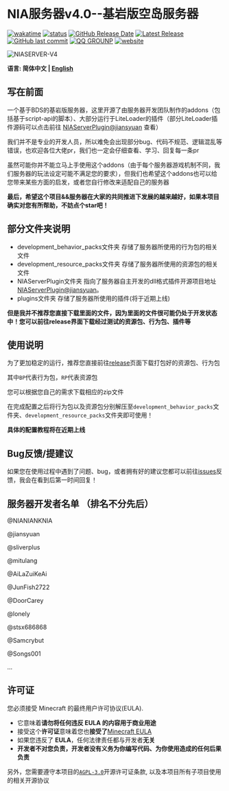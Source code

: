 # NIA服务器v4.0--基岩版空岛服务器

[![wakatime](https://wakatime.com/badge/user/a2d785d3-a26c-467b-9112-333ba2bee9e8/project/9ae0abd5-b1ad-4199-bd66-0fba1a96ac45.svg?style=for-the-badge)](https://wakatime.com/badge/user/a2d785d3-a26c-467b-9112-333ba2bee9e8/project/9ae0abd5-b1ad-4199-bd66-0fba1a96ac45)
[![status](https://img.shields.io/github/actions/workflow/status/NIANIANKNIA/NIASERVER-V4/main.yml?style=for-the-badge)](https://github.com/NIANIANKNIA/NIASERVER-V4/actions)
[![GitHub Release Date](https://img.shields.io/github/release-date/NIANIANKNIA/NIASERVER-V4?style=for-the-badge)](https://github.com/NIANIANKNIA/NIASERVER-V4/releases)
[![Latest Release](https://img.shields.io/github/v/release/NIANIANKNIA/NIASERVER-V4?style=for-the-badge)](https://github.com/NIANIANKNIA/NIASERVER-V4/releases/latest)
[![GitHub last commit](https://img.shields.io/github/last-commit/NIANIANKNIA/NIASERVER-V4?style=for-the-badge)](https://github.com/NIANIANKNIA/NIASERVER-V4/commits)
[![QQ GROUNP](https://img.shields.io/badge/QQ%20GROUNP-724360499-blue?style=for-the-badge)](https://jq.qq.com/?_wv=1027&k=uk57fVr0)
[![website](https://img.shields.io/badge/website-docs.mcnia.top-blue?style=for-the-badge)](https://docs.mcnia.top)

![NIASERVER-V4](https://socialify.git.ci/NIANIANKNIA/NIASERVER-V4/image?description=1&descriptionEditable=%E4%B8%80%E4%B8%AA%E5%9F%BA%E4%BA%8EBDS%E7%9A%84Minecraft%E6%9C%8D%E5%8A%A1%E5%99%A8%EF%BC%81&font=KoHo&forks=1&issues=1&logo=https%3A%2F%2Fdocs.mcnia.top%2Flogo.png&name=1&pattern=Circuit%20Board&pulls=1&stargazers=1&theme=Auto)

**语言: 简体中文 | [English](README-EN.md)**

## 写在前面

一个基于BDS的基岩版服务器，这里开源了由服务器开发团队制作的addons（包括基于script-api的脚本）、大部分运行于LiteLoader的插件（部分LiteLoader插件源码可以点击前往 [NIAServerPlugin@jiansyuan](https://github.com/jiansyuan/NIAServerPlugin) 查看）

我们并不是专业的开发人员，所以难免会出现部分bug、代码不规范、逻辑混乱等错误，也欢迎各位大佬pr，我们也一定会仔细查看、学习、回复每一条pr

虽然可能你并不能立马上手使用这个addons（由于每个服务器游戏机制不同，我们服务器的玩法设定可能不满足您的要求），但我们也希望这个addons也可以给您带来某些方面的启发，或者您自行修改来适配自己的服务器

**最后，希望这个项目&&服务器在大家的共同推进下发展的越来越好，如果本项目确实对您有所帮助，不妨点个star吧！**


## 部分文件夹说明

- development_behavior_packs文件夹 存储了服务器所使用的行为包的相关文件
- development_resource_packs文件夹 存储了服务器所使用的资源包的相关文件
- NIAServerPlugin文件夹 指向了服务器自主开发的dll格式插件开源项目地址[NIAServerPlugin@jiansyuan](https://github.com/jiansyuan/NIAServerPlugin)。
- plugins文件夹 存储了服务器所使用的插件(将于近期上线)

**但是我并不推荐您直接下载里面的文件，因为里面的文件很可能仍处于开发状态中！您可以前往release界面下载经过测试的资源包、行为包、插件等**

## 使用说明

为了更加稳定的运行，推荐您直接前往[release](https://github.com/NIANIANKNIA/NIASERVER-V4/releases/latest)页面下载打包好的资源包、行为包

其中`BP`代表行为包，`RP`代表资源包

您可以根据您自己的需求下载相应的zip文件

在完成配置之后将行为包以及资源包分别解压至`development_behavior_packs`文件夹、`development_resource_packs`文件夹即可使用！

**具体的配置教程将在近期上线**

## Bug反馈/提建议

如果您在使用过程中遇到了问题、bug，或者拥有好的建议您都可以前往[issues](https://github.com/NIANIANKNIA/NIASERVER-V4/issues)反馈，我会在看到后第一时间回复！

## 服务器开发者名单 （排名不分先后）

@NIANIANKNIA

@jiansyuan

@sliverplus

@mitulang

@AiLaZuiKeAi

@JunFish2722

@DoorCarey

@lonely

@stsx686868

@Samcrybut

@Songs001

...

## 许可证

您必须接受 Minecraft 的最终用户许可协议(EULA).

- 它意味着**请勿将任何违反 EULA 的内容用于商业用途**
- 接受这个**许可证**意味着您也**接受了**[Minecraft EULA](https://account.mojang.com/terms)
- 如果您违反了 **EULA**，任何法律责任都与开发者**无关**
- **开发者不对您负责，开发者没有义务为你编写代码、为你使用造成的任何后果负责**

另外，您需要遵守本项目的[`AGPL-3.0`](https://github.com/NIANIANKNIA/NIASERVER-V4/blob/main/LICENSE)开源许可证条款, 以及本项目所有子项目使用的相关开源协议


